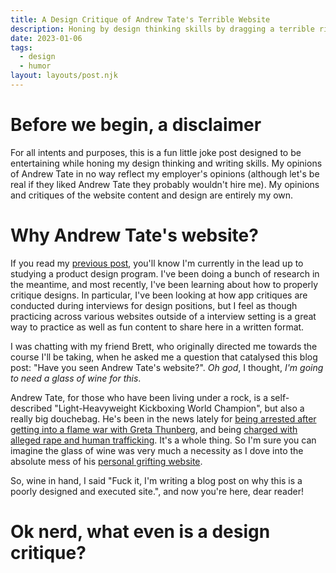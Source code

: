 ```yaml
---
title: A Design Critique of Andrew Tate's Terrible Website
description: Honing by design thinking skills by dragging a terrible right-wing grifting website.
date: 2023-01-06
tags:
  - design
  - humor
layout: layouts/post.njk
---
```


# Before we begin, a disclaimer

For all intents and purposes, this is a fun little joke post designed to be entertaining while honing my design thinking and writing skills. My opinions of Andrew Tate in no way reflect my employer's opinions (although let's be real if they liked Andrew Tate they probably wouldn't hire me). My opinions and critiques of the website content and design are entirely my own.

# Why Andrew Tate's website?

If you read my [previous post](/posts/ringing_in_the_new_year.md), you'll know I'm currently in the lead up to studying a product design program. I've been doing a bunch of research in the meantime, and most recently, I've been learning about how to properly critique designs. In particular, I've been looking at how app critiques are conducted during interviews for design positions, but I feel as though practicing across various websites outside of a interview setting is a great way to practice as well as fun content to share here in a written format.

I was chatting with my friend Brett, who originally directed me towards the course I'll be taking, when he asked me a question that catalysed this blog post: "Have you seen Andrew Tate's website?".
_Oh god_, I thought, _I'm going to need a glass of wine for this_.

Andrew Tate, for those who have been living under a rock, is a self-described "Light-Heavyweight Kickboxing World Champion", but also a really big douchebag. He's been in the news lately for [being arrested after getting into a flame war with Greta Thunberg](https://www.newsweek.com/how-andrew-tate-beef-greta-thunberg-led-his-arrest-romania-pizza-boxes-1770305), and being [charged with alleged rape and human trafficking](https://www.vox.com/culture/2023/1/4/23539528/andrew-tate-arrest-jail-rape-human-trafficking). It's a whole thing. So I'm sure you can imagine the glass of wine was very much a necessity as I dove into the absolute mess of his [personal grifting website](https://www.cobratate.com/).

So, wine in hand, I said "Fuck it, I'm writing a blog post on why this is a poorly designed and executed site.", and now you're here, dear reader!

# Ok nerd, what even is a design critique?
